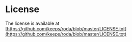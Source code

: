 # License

The license is available at [https://github.com/keeps/roda/blob/master/LICENSE.txt](https://github.com/keeps/roda/blob/master/LICENSE.txt)
